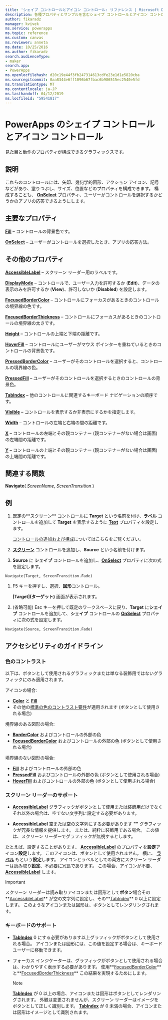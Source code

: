 ```yaml
---
title: 'シェイプ コントロールとアイコン コントロール: リファレンス | Microsoft Docs'
description: 各種プロパティとサンプルを含むシェイプ コントロールとアイコン コントロールに関する情報
author: fikaradz
manager: kvivek
ms.service: powerapps
ms.topic: reference
ms.custom: canvas
ms.reviewer: anneta
ms.date: 10/25/2016
ms.author: fikaradz
search.audienceType:
- maker
search.app:
- PowerApps
ms.openlocfilehash: d20c19e44f3fb247314613cdfe23e1d1e5820cba
ms.sourcegitcommit: 0aa8344e6ff1096b67fbac6b986515ec2540e5fd
ms.translationtype: MT
ms.contentlocale: ja-JP
ms.lasthandoff: 04/12/2019
ms.locfileid: "59541817"
---
```

# <a name="shape-controls-and-icon-controls-in-powerapps"></a>PowerApps のシェイプ コントロールとアイコン コントロール
見た目と動作のプロパティが構成できるグラフィックスです。

## <a name="description"></a>説明
これらのコントロールには、矢印、幾何学的図形、アクション アイコン、記号などがあり、塗りつぶし、サイズ、位置などのプロパティを構成できます。 構成することも、 **[OnSelect](properties-core.md)** プロパティ、ユーザーがコントロールを選択するかどうかのアプリの応答できるようにします。

## <a name="key-properties"></a>主要なプロパティ
**[Fill](properties-color-border.md)** – コントロールの背景色です。

**[OnSelect](properties-core.md)**  – ユーザーがコントロールを選択したとき、アプリの応答方法。

## <a name="additional-properties"></a>その他のプロパティ
**[AccessibleLabel](properties-accessibility.md)** – スクリーン リーダー用のラベルです。

**[DisplayMode](properties-core.md)** – コントロールで、ユーザー入力を許可するか (**Edit**)、データの表示のみを許可するか (**View**)、許可しないか (**Disabled**) を設定します。

**[FocusedBorderColor](properties-color-border.md)** – コントロールにフォーカスがあるときのコントロールの境界線の色です。

**[FocusedBorderThickness](properties-color-border.md)** – コントロールにフォーカスがあるときのコントロールの境界線の太さです。

**[Height](properties-size-location.md)** – コントロールの上端と下端の距離です。

**[HoverFill](properties-color-border.md)** – コントロールにユーザーがマウス ポインターを重ねているときのコントロールの背景色です。

**[PressedBorderColor](properties-color-border.md)**  – ユーザーがそのコントロールを選択すると、コントロールの境界線の色。

**[PressedFill](properties-color-border.md)**  – ユーザーがそのコントロールを選択するときのコントロールの背景色。

**[TabIndex](properties-accessibility.md)** – 他のコントロールに関連するキーボード ナビゲーションの順序です。

**[Visible](properties-core.md)** – コントロールを表示するか非表示にするかを指定します。

**[Width](properties-size-location.md)** – コントロールの左端と右端の間の距離です。

**[X](properties-size-location.md)** – コントロールの左端とその親コンテナー (親コンテナーがない場合は画面) の左端間の距離です。

**[Y](properties-size-location.md)** – コントロールの上端とその親コンテナー (親コンテナーがない場合は画面) の上端間の距離です。

## <a name="related-functions"></a>関連する関数

[**Navigate**( *ScreenName*, *ScreenTransition* )](../functions/function-navigate.md)

## <a name="example"></a>例

1. 既定の**[スクリーン](control-screen.md)** コントロールに **Target** という名前を付け、**[ラベル](control-text-box.md)** コントロールを追加して **Target** を表示するように **[Text](properties-core.md)** プロパティを設定します。

    [コントロールの追加および構成](../add-configure-controls.md)についてはこちらをご覧ください。

1. **[スクリーン](control-screen.md)** コントロールを追加し、**Source** という名前を付けます。

1. **Source** に **シェイプ** コントロールを追加し、**[OnSelect](properties-core.md)** プロパティに次の式を設定します。

  `Navigate(Target, ScreenTransition.Fade)`
  
1. F5 キーを押すし、選択、**図形**コントロール。

    **[Target]\(ターゲット)** 画面が表示されます。

1. (省略可能) Esc キーを押して既定のワークスペースに戻り、**Target** に**シェイプ** コントロールを追加して、**シェイプ** コントロールの **[OnSelect](properties-core.md)** プロパティに次の式を設定します。

  `Navigate(Source, ScreenTransition.Fade)`

## <a name="accessibility-guidelines"></a>アクセシビリティのガイドライン

### <a name="color-contrast"></a>色のコントラスト

以下は、ボタンとして使用されるグラフィックまたは単なる装飾用ではないグラフィックにのみ適用されます。

アイコンの場合:
- **[Color](properties-color-border.md)** と **[Fill](properties-color-border.md)**
- その他の[標準の色のコントラスト要件](../accessible-apps-color.md)が適用されます (ボタンとして使用される場合)

境界線のある図形の場合:
- **[BorderColor](properties-color-border.md)** およびコントロールの外部の色
- **[FocusedBorderColor](properties-color-border.md)** およびコントロールの外部の色 (ボタンとして使用される場合)

境界線のない図形の場合:
- **[Fill](properties-color-border.md)** およびコントロールの外部の色
- **[PressedFill](properties-color-border.md)** およびコントロールの外部の色 (ボタンとして使用される場合)
- **[HoverFill](properties-color-border.md)** およびコントロールの外部の色 (ボタンとして使用される場合)

### <a name="screen-reader-support"></a>スクリーン リーダーのサポート
- **[AccessibleLabel](properties-accessibility.md)** グラフィックがボタンとして使用または装飾用だけでなくそれ以外の場合は、空でない文字列に設定する必要があります。

- **[AccessibleLabel](properties-accessibility.md)** 空または空の文字列にする必要があります **""** グラフィックが冗長な情報を提供します。 または、純粋に装飾用である場合。 この値は、スクリーン リーダーでグラフィックが無視するとします。

たとえば、設定することがあります、 **[AccessibleLabel](properties-accessibility.md)** のプロパティを**設定**アイコン**設定**します。 このアイコンは、ボタンとして使用されません。 横に、 **[ラベル](control-text-box.md)** もという**設定**します。 アイコンとラベルとしての両方にスクリーン リーダーは読み取り**設定**、不必要に冗長であります。 この場合、アイコンが不要、  **[AccessibleLabel](properties-accessibility.md)** します。

> [!IMPORTANT]
> スクリーン リーダーは読み取りアイコンまたは図形として**ボタン**場合その**[AccessibleLabel](properties-accessibility.md)** が空の文字列に設定し、その**[TabIndex](properties-accessibility.md)** 0 以上に設定します。 このようなアイコンまたは図形は、ボタンとしてレンダリングされます。 

### <a name="keyboard-support"></a>キーボードのサポート
- **[TabIndex](properties-accessibility.md)**  0 にする必要があります以上グラフィックがボタンとして使用される場合。 アイコンまたは図形には、この値を設定する場合は、キーボード ユーザーに移動できます。

- フォーカス インジケーターは、グラフィックがボタンとして使用される場合は、わかりやすく表示する必要があります。 使用**[FocusedBorderColor](properties-color-border.md)** と**[FocusedBorderThickness](properties-color-border.md)** この結果を実現するためにします。

    > [!NOTE]
    > **[TabIndex](properties-accessibility.md)** が 0 以上の場合、アイコンまたは図形はボタンとしてレンダリングされます。 外観は変更されませんが、スクリーン リーダーはイメージをボタンとして正しく識別します。 **[TabIndex](properties-accessibility.md)** が 0 未満の場合、アイコンまたは図形はイメージとして識別されます。
